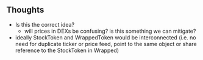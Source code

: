 ## Thoughts
- Is this the correct idea?
    - will prices in DEXs be confusing? is this something we can mitigate?
- ideally StockToken and WrappedToken would be interconnected (i.e. no need for duplicate ticker or price feed, point to the same object or share reference to the StockToken in Wrapped)
